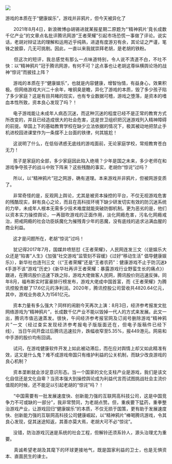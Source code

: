 <p><img src="https://github.com/ZjzMisaka/iaders/tree/master/img/2021/08/1e7ef-0067hHJjly1gt74r50x1ij60hs0a0ta902.jpg"></p>
<div class="preface_v2">游戏的本质在于“健康娱乐”，游戏并非鸦片，但今天被异化了</div>
<p><span id="more-10918"></span></p>
<div class="WB_editor_iframe_new">
<p align="justify">​​&nbsp; &nbsp; &nbsp; 2021年8月4日，新浪微博@胡锡进就某报星期二原题为“‘精神鸦片’竟长成数千亿产业”的文章点名批评腾讯网游“王者荣耀”引起市场恐慌一事做了评论。说实话，老胡对辩证法的理解和运用近乎纯熟，进退有度游刃有余，其论证之严谨，笔锋之披靡，几无可挑剔。因此，一直以来我就崇拜老胡，是老胡的铁粉。</p>
<p align="justify">&nbsp; &nbsp; &nbsp; 但这次的短评，我总感觉有那么一点味道特别，令人说不清道不白，不吐不快：以“精神鸦片”冠于腾讯网游，有何不可？这点事也让老胡这尊纵横舆论场的战神“惊诧”而披挂上阵？</p>
<p align="justify">&nbsp; &nbsp; &nbsp; 游戏的本质在于“健康娱乐”，也就是内容健康，增智怡情，有益身心，效果积极。但网络游戏大兴二十余年，唯铜臭是瞻，异化了游戏的本质，毁了多少孩子陷了多少家庭？这是有目共睹的现实，也有专业数据可稽，游戏之堕落，是资本的嗜血本性所致，资本良心发现了吗？！</p>
<p align="justify">&nbsp; &nbsp; &nbsp; 电子游戏能让未成年人病态沉迷，而这种沉迷的程度已经不是正常的教育方式所改变的，并且已经造成很大的社会危害，这是世卫组织把沉迷游戏列入精神障碍的前提。举国上下的基础教育学校在缺少立法依据的情况下，极其被动地把禁止手机进校园进课堂作为一条摆不上台面的铁律，何其尴尬！</p>
<p align="justify">&nbsp; &nbsp; &nbsp; 这说明了什么，在低俗诱惑无底线的游戏面前，无论家庭学校，常规教育苍白无力！</p>
<p align="justify">&nbsp; &nbsp; &nbsp; 孩子是家庭的全部，多少家庭因此陷入绝境？少年是国之未来，多少老师在和游戏争夺孩子的战斗中败下阵来？这些残酷的事实，老胡你“惊诧”过吗？</p>
<p align="justify">&nbsp; &nbsp; &nbsp; 所以，以“精神鸦片”冠之网游，确有道理。本来游戏并非鸦片，但被网游变质了。</p>
<p align="justify">&nbsp; &nbsp; &nbsp; 非常奇怪的是，反观网上舆论，尤其是被资本操控的平台，不仅无视游戏危害的残酷现实，鲜有良心之论，而且在高科技环境下缺少研发切实有效的防沉迷系统的力举，未成年人根本无需多少技术难度就能突破防御机制。更为恶劣的是，他们以资本实力操控舆论，一再鼓吹游戏的正面作用，淡化网瘾危害，污名化网瘾戒治，把戒网瘾的社会功臣妖魔化为摧残青少年的恶魔，没有底线的追求沾满血腥的商业利益。</p>
<p align="justify">&nbsp; &nbsp; &nbsp; 这才是问题所在，老胡“惊诧”过吗！</p>
<p align="justify">&nbsp; &nbsp; &nbsp; 犹记得2017年7月，国媒井喷怒怼《王者荣耀》，人民网连发三文（《是娱乐大众还是“陷害”人生》《加强“社交游戏”监管刻不容缓》《过好“移动生活” 倡导健康娱乐》），新华社也连刊三文（《“王者荣耀”还是“王者农药”：健康游戏不止于防沉迷》《手游不该“游戏”历史》《新华社再评王者荣耀：暴露游戏行业野蛮生长的痛点》）跟进，在腾讯股价迅速下跌之际，游戏大佬做客人民网，腾讯股价则迅速反弹。同年8月，福布斯实时富豪排行榜发布，游戏大佬成中国首富，而《王者荣耀》为腾讯控股贡献了17.6亿元的净利润。2020年，腾讯控股公司营收共4820.64亿元，其中，游戏业务收入为1561亿元。</p>
<p align="justify">&nbsp; &nbsp; &nbsp; 资本力量有多么强大？同样的闹剧今天再次上演：8月3日，经济参考报发文批网络游戏为“精神鸦片”，长成数千亿产业不能以毁掉一代人的方式来发展。此文一出，腾讯市值迅速蒸发。很快，午间经济参考报官网及订阅号删除游戏“精神鸦片”一文（经过查实发现经济参考报电子版版面还在，但电子版稿件已经下线），&nbsp;当日午间开盘过后腾讯迅速拉升，跌幅收窄至5.35%，报449港元。网易和中手游的股价均有回调。</p>
<p align="justify">&nbsp; &nbsp; &nbsp; 试问，在游戏健康软件开发上如此被动滞后，而在应对舆情上却又如此精准有效，这又是什么鬼？难不成游戏帝国只有维护利益的公关机制，而缺少改良游戏的良心机制？</p>
<p align="justify">&nbsp; &nbsp; &nbsp; 资本垄断就会涉足意识形态。当一个国家的文化支柱产业是游戏，我们是该文化自信还是文化自卑？当资本强大到操控舆论成为利益代言而试图挑战社会主流价值观的时候，还不能足以引起老胡的“惊诧”吗？！</p>
<p align="justify">&nbsp; &nbsp; &nbsp; “中国需要有一批发展速度快、创新能力强的互联网高科技公司，这是中国竞争力不可或缺的一部分”，我非常赞同，为老胡点赞。但，重疾要下猛药，重拳整治游戏产业，让游戏回归“健康娱乐”的本质，不仅无损于国策，更有助于发展速度快、创新能力强的互联网高科技公司健康崛起，以“精神鸦片”棒喝腾讯游戏，令其良心发现，促其迷途知返，其善亦莫大焉，老胡大可不必“惊诧”。</p>
<p align="justify">&nbsp; &nbsp; &nbsp; 没错，防治游戏沉迷是系统的社会工程，但解铃还须系铃人，源头治理尤为重要。</p>
<p align="justify">&nbsp; &nbsp; &nbsp; 真诚希望老胡及其麾下的环球更接地气，既是国家利益的卫士，也是无惧资本、直面民生的谏士。​​​​</p>